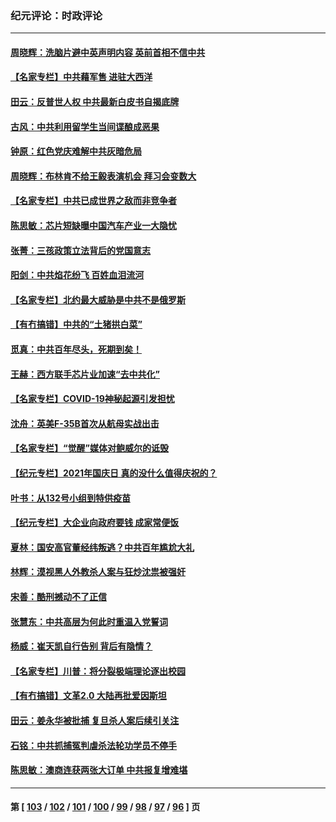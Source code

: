 ### 纪元评论：时政评论
---
#### [周晓辉：洗脑片避中英声明内容 英前首相不信中共](../../pages/nsc1025/n13048020.md) 
#### [【名家专栏】中共藉军售 进驻大西洋](../../pages/nsc1025/n13047444.md) 
#### [田云：反普世人权 中共最新白皮书自揭底牌](../../pages/nsc1025/n13046140.md) 
#### [古风：中共利用留学生当间谍酿成恶果](../../pages/nsc1025/n13047783.md) 
#### [钟原：红色党庆难解中共灰暗危局](../../pages/nsc1025/n13045927.md) 
#### [周晓辉：布林肯不给王毅表演机会 拜习会变数大](../../pages/nsc1025/n13045575.md) 
#### [【名家专栏】中共已成世界之敌而非竞争者](../../pages/nsc1025/n13044901.md) 
#### [陈思敏：芯片短缺曝中国汽车产业一大隐忧](../../pages/nsc1025/n13045556.md) 
#### [张菁：三孩政策立法背后的党国意志](../../pages/nsc1025/n13045437.md) 
#### [阳剑：中共焰花纷飞 百姓血泪流河](../../pages/nsc1025/n13045486.md) 
#### [【名家专栏】北约最大威胁是中共不是俄罗斯](../../pages/nsc1025/n13044903.md) 
#### [【有冇搞错】中共的“土猪拱白菜”](../../pages/nsc1025/n13044022.md) 
#### [觅真：中共百年尽头，死期到矣！](../../pages/nsc1025/n13044372.md) 
#### [王赫：西方联手芯片业加速“去中共化”](../../pages/nsc1025/n13043148.md) 
#### [【名家专栏】COVID-19神秘起源引发担忧](../../pages/nsc1025/n13042112.md) 
#### [沈舟：英美F-35B首次从航母实战出击](../../pages/nsc1025/n13042852.md) 
#### [【名家专栏】“觉醒”媒体对鲍威尔的诋毁](../../pages/nsc1025/n13042086.md) 
#### [【纪元专栏】2021年国庆日 真的没什么值得庆祝的？](../../pages/nsc1025/n13042406.md) 
#### [叶书：从132号小组到特供疫苗](../../pages/nsc1025/n13042658.md) 
#### [【纪元专栏】大企业向政府要钱 成家常便饭](../../pages/nsc1025/n13013783.md) 
#### [夏林：国安高官董经纬叛逃？中共百年尴尬大礼](../../pages/nsc1025/n13042315.md) 
#### [林辉：漠视黑人外教杀人案与狂炒沈祟被强奸](../../pages/nsc1025/n13042162.md) 
#### [宋善：酷刑撼动不了正信](../../pages/nsc1025/n13041282.md) 
#### [张慧东：中共高层为何此时重温入党誓词](../../pages/nsc1025/n13040972.md) 
#### [杨威：崔天凯自行告别 背后有隐情？](../../pages/nsc1025/n13040410.md) 
#### [【名家专栏】川普：将分裂极端理论逐出校园](../../pages/nsc1025/n13039545.md) 
#### [【有冇搞错】文革2.0 大陆再批爱因斯坦](../../pages/nsc1025/n13038635.md) 
#### [田云：姜永华被批捕 复旦杀人案后续引关注](../../pages/nsc1025/n13038439.md) 
#### [石铭：中共抓捕冤判虐杀法轮功学员不停手](../../pages/nsc1025/n13038797.md) 
#### [陈思敏：澳商连获两张大订单 中共报复增难堪](../../pages/nsc1025/n13038614.md) 

---
#### 第 [ [103](./103.md) / [102](./102.md) / [101](./101.md) / [100](./100.md) / [99](./99.md) / [98](./98.md) / [97](./97.md) / [96](./96.md) ] 页
